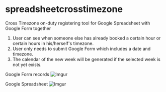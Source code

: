 # spreadsheetcrosstimezone
Cross Timezone on-duty registering tool for Google Spreadsheet with Google Form together

1. User can see when someone else has already booked a certain hour or certain hours in his/herself's timezone.
2. User only needs to submit Google Form which includes a date and timezone.
3. The calendar of the new week will be generated if the selected week is not yet exists.

Google Form records
![Imgur](https://imgur.com/VXRe5WK.png)

Google Spreadsheet
![Imgur](https://imgur.com/LIRYBOs.png)

